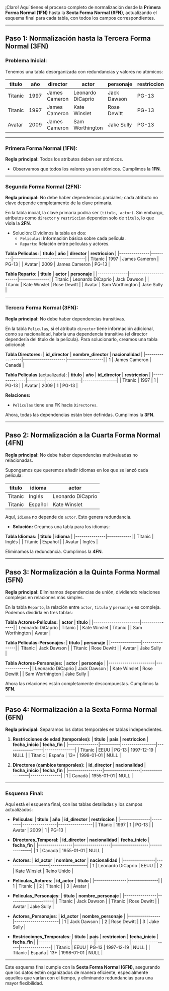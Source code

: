 ¡Claro! Aquí tienes el proceso completo de normalización desde la **Primera Forma Normal (1FN)** hasta la **Sexta Forma Normal (6FN)**, actualizando el esquema final para cada tabla, con todos los campos correspondientes.

---

## **Paso 1: Normalización hasta la Tercera Forma Normal (3FN)**

### **Problema Inicial:**
Tenemos una tabla desorganizada con redundancias y valores no atómicos:

| **titulo**    | **año** | **director**      | **actor**             | **personaje** | **restriccion** |
|---------------|---------|------------------|-----------------------|---------------|-----------------|
| Titanic       | 1997    | James Cameron    | Leonardo DiCaprio     | Jack Dawson   | PG-13           |
| Titanic       | 1997    | James Cameron    | Kate Winslet          | Rose Dewitt   | PG-13           |
| Avatar        | 2009    | James Cameron    | Sam Worthington       | Jake Sully    | PG-13           |

---

### **Primera Forma Normal (1FN):**
**Regla principal:** Todos los atributos deben ser atómicos.

- Observamos que todos los valores ya son atómicos. Cumplimos la **1FN**.

---

### **Segunda Forma Normal (2FN):**
**Regla principal:** No debe haber dependencias parciales; cada atributo no clave depende completamente de la clave primaria.

En la tabla inicial, la clave primaria podría ser `(titulo, actor)`. Sin embargo, atributos como `director` y `restriccion` dependen solo de `titulo`, lo que viola la **2FN**.

- Solución: Dividimos la tabla en dos:
  - `Peliculas`: Información básica sobre cada película.
  - `Reparto`: Relación entre películas y actores.

**Tabla Peliculas:**
| **titulo**    | **año** | **director**      | **restriccion** |
|---------------|---------|------------------|-----------------|
| Titanic       | 1997    | James Cameron    | PG-13           |
| Avatar        | 2009    | James Cameron    | PG-13           |

**Tabla Reparto:**
| **titulo**    | **actor**             | **personaje** |
|---------------|-----------------------|---------------|
| Titanic       | Leonardo DiCaprio     | Jack Dawson   |
| Titanic       | Kate Winslet          | Rose Dewitt   |
| Avatar        | Sam Worthington       | Jake Sully    |

---

### **Tercera Forma Normal (3FN):**
**Regla principal:** No debe haber dependencias transitivas.

En la tabla `Peliculas`, si el atributo `director` tiene información adicional, como su nacionalidad, habría una dependencia transitiva (el director dependería del título de la película). Para solucionarlo, creamos una tabla adicional:

**Tabla Directores:**
| **id_director** | **nombre_director** | **nacionalidad** |
|-----------------|---------------------|------------------|
| 1               | James Cameron       | Canadá           |

**Tabla Peliculas** (actualizada):
| **titulo**    | **año** | **id_director** | **restriccion** |
|---------------|---------|-----------------|-----------------|
| Titanic       | 1997    | 1               | PG-13           |
| Avatar        | 2009    | 1               | PG-13           |

**Relaciones:**  
- `Peliculas` tiene una FK hacia `Directores`.

Ahora, todas las dependencias están bien definidas. Cumplimos la **3FN**.

---

## **Paso 2: Normalización a la Cuarta Forma Normal (4FN)**

**Regla principal:** No debe haber dependencias multivaluadas no relacionadas.

Supongamos que queremos añadir idiomas en los que se lanzó cada película:

| **titulo**    | **idioma**  | **actor**             |
|---------------|------------|-----------------------|
| Titanic       | Inglés     | Leonardo DiCaprio     |
| Titanic       | Español    | Kate Winslet          |

Aquí, `idioma` no depende de `actor`. Esto genera redundancia.

- **Solución:** Creamos una tabla para los idiomas:

**Tabla Idiomas:**
| **titulo**    | **idioma**  |
|---------------|------------|
| Titanic       | Inglés     |
| Titanic       | Español    |
| Avatar        | Inglés     |

Eliminamos la redundancia. Cumplimos la **4FN**.

---

## **Paso 3: Normalización a la Quinta Forma Normal (5FN)**

**Regla principal:** Eliminamos dependencias de unión, dividiendo relaciones complejas en relaciones más simples.

En la tabla `Reparto`, la relación entre `actor`, `titulo` y `personaje` es compleja. Podemos dividirla en tres tablas:

**Tabla Actores-Películas:**
| **actor**             | **titulo**    |
|-----------------------|---------------|
| Leonardo DiCaprio     | Titanic       |
| Kate Winslet          | Titanic       |
| Sam Worthington       | Avatar        |

**Tabla Películas-Personajes:**
| **titulo**    | **personaje** |
|---------------|---------------|
| Titanic       | Jack Dawson   |
| Titanic       | Rose Dewitt   |
| Avatar        | Jake Sully    |

**Tabla Actores-Personajes:**
| **actor**             | **personaje** |
|-----------------------|---------------|
| Leonardo DiCaprio     | Jack Dawson   |
| Kate Winslet          | Rose Dewitt   |
| Sam Worthington       | Jake Sully    |

Ahora las relaciones están completamente descompuestas. Cumplimos la **5FN**.

---

## **Paso 4: Normalización a la Sexta Forma Normal (6FN)**

**Regla principal:** Separamos los datos temporales en tablas independientes.

1. **Restricciones de edad (temporales):**
   | **titulo**    | **pais**  | **restriccion** | **fecha_inicio** | **fecha_fin** |
   |---------------|----------|-----------------|------------------|---------------|
   | Titanic       | EEUU      | PG-13           | 1997-12-19       | NULL          |
   | Titanic       | España    | 13+             | 1998-01-01       | NULL          |

2. **Directores (cambios temporales):**
   | **id_director** | **nacionalidad** | **fecha_inicio** | **fecha_fin** |
   |-----------------|------------------|------------------|---------------|
   | 1               | Canadá           | 1955-01-01       | NULL          |

---

### **Esquema Final:**

Aquí está el esquema final, con las tablas detalladas y los campos actualizados:

- **Peliculas**:
  | **titulo**    | **año** | **id_director** | **restriccion** |
  |---------------|---------|-----------------|-----------------|
  | Titanic       | 1997    | 1               | PG-13           |
  | Avatar        | 2009    | 1               | PG-13           |

- **Directores_Temporal**:
  | **id_director** | **nacionalidad** | **fecha_inicio** | **fecha_fin** |
  |-----------------|------------------|------------------|---------------|
  | 1               | Canadá           | 1955-01-01       | NULL          |

- **Actores**:
  | **id_actor**   | **nombre_actor**    | **nacionalidad** |
  |----------------|---------------------|------------------|
  | 1              | Leonardo DiCaprio    | EEUU             |
  | 2              | Kate Winslet         | Reino Unido      |

- **Peliculas_Actores**:
  | **id_actor**   | **titulo**    |
  |----------------|---------------|
  | 1              | Titanic       |
  | 2              | Titanic       |
  | 3              | Avatar        |

- **Peliculas_Personajes**:
  | **titulo**     | **nombre_personaje** |
  |----------------|----------------------|
  | Titanic        | Jack Dawson          |
  | Titanic        | Rose Dewitt          |
  | Avatar         | Jake Sully           |

- **Actores_Personajes**:
  | **id_actor**   | **nombre_personaje** |
  |----------------|----------------------|
  | 1              | Jack Dawson          |
  | 2              | Rose Dewitt          |
  | 3              | Jake Sully           |

- **Restricciones_Temporales**:
  | **titulo**     | **pais**   | **restriccion** | **fecha_inicio** | **fecha_fin** |
  |----------------|-----------|-----------------|------------------|---------------|
  | Titanic        | EEUU      | PG-13           | 1997-12-19       | NULL          |
  | Titanic        | España    | 13+             | 1998-01-01       | NULL          |

---

Este esquema final cumple con la **Sexta Forma Normal (6FN)**, asegurando que los datos estén organizados de manera eficiente, especialmente aquellos que varían con el tiempo, y eliminando redundancias para una mayor flexibilidad.
